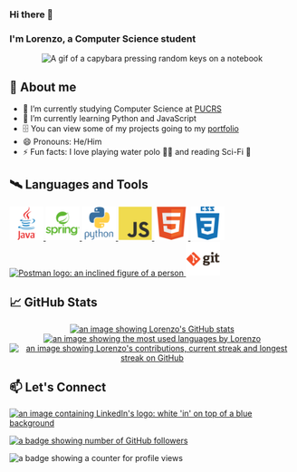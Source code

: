 ### Hi there 👋
### I'm Lorenzo, a Computer Science student

<p align="center">
  <img src="https://media.giphy.com/media/v1.Y2lkPTc5MGI3NjExdGJzem04OG10cmh6NzJ6bXNic2V3anQ2N2xkaG4zY2RtcDdpMzBxcCZlcD12MV9pbnRlcm5hbF9naWZfYnlfaWQmY3Q9cw/2z956IUc3J0noEOXUL/giphy.gif" alt="A gif of a capybara pressing random keys on a notebook" width="270px" height="270px"/>
</p>

## 🎃 About me

- 🔭 I’m currently studying Computer Science at [PUCRS](https://pucrs.br/)
- 🌱 I’m currently learning Python and JavaScript
- 🗄️ You can view some of my projects going to my [portfolio](https://github.com/lorenzo-more?tab=repositories)
- 😄 Pronouns: He/Him
- ⚡ Fun facts: I love playing water polo 🤽‍♂️ and reading Sci-Fi 📙

<!-- - 👯 I’m looking to collaborate on ... -->
<!-- - 🤔 I’m looking for help with ... -->
<!-- - 💬 Ask me about Web, Mobile or Game Development -->
<!-- - 📫 How to reach me: -->

## 🛰️ Languages and Tools

<p align="left"> 
    <a href="https://www.java.com/en/download/help/whatis_java.html" target="_blanck"> <img src="https://github.com/devicons/devicon/blob/master/icons/java/java-original-wordmark.svg" title="Java" alt="The logo of Java: a coffee mug" width="60" height="60"/> </a>
   <a href="https://spring.io/" target="_blanck"> <img src="https://github.com/devicons/devicon/blob/master/icons/spring/spring-original-wordmark.svg" title="Spring Boot" alt="Spring Boot logo: a white leaf on top of a green background" width="60" height="60"/> </a>
  <a href="https://www.python.org" target="_blanck"> <img src="https://github.com/devicons/devicon/blob/master/icons/python/python-original-wordmark.svg" title="Python" alt="Python logo: a blue and a yellow snake" width="60" height="60"/> </a>
  <a href="https://developer.mozilla.org/en-US/docs/Web/javascript" target="_blanck"> <img src="https://github.com/devicons/devicon/blob/master/icons/javascript/javascript-original.svg" title="JavaScript" alt="JavaScript logo: a 'J' and a 'S' on top of a yellow background" width="60" height="60"/> </a>
  <a href="https://html.com/html5/#What_is_HTML5" target="_blanck"> <img src="https://github.com/devicons/devicon/blob/master/icons/html5/html5-original.svg" title="HTML5" alt="HTML5 logo: a white '5' on top of an orange background" width="60" height="60"/> </a>
  <a href="https://www.w3.org/Style/CSS/Overview.en.html" target="_blanck"> <img src="https://github.com/devicons/devicon/blob/master/icons/css3/css3-plain-wordmark.svg"  title="CSS3" alt="CSS3 logo: a black 3 on top of a blue background" width="60" height="60"/>  </a>
  <a href="https://www.postman.com/" target="_blanck"> <img src="https://www.vectorlogo.zone/logos/getpostman/getpostman-icon.svg" title="Postman"  alt="Postman logo: an inclined figure of a person" width="60" height="60"/> </a>
  <a href="https://git-scm.com/" target="_blanck"> <img src="https://github.com/devicons/devicon/blob/master/icons/git/git-original-wordmark.svg" title="Git" alt="Git logo" width="60" height="60"/> </a>
</p>

## 📈 GitHub Stats

<p align="center">
  <a href="https://github.com/lorenzo-more/github-readme-GitHub-stats"><img title="Lorenzo's GitHub stats" alt="an image showing Lorenzo's GitHub stats" height="180em" src="https://github-readme-stats.vercel.app/api?username=lorenzo-more&show_icons=true&icon_color=ff9900&count_private=true&theme=highcontrast&hide_border=true&bg_color=000000&custom_title=Lorenzo%27s+GitHub+Stats" /></a>
  <a href="https://github.com/lorenzo-more/github-readme-GitHub-stats"><img title="Most Used Languages" alt="an image showing the most used languages by Lorenzo" height="180em" src="https://github-readme-stats.vercel.app/api/top-langs/?username=lorenzo-more&langs_count=8&layout=compact&theme=highcontrast&hide_border=true&bg_color=000000&custom_title=Preferred+Languages" /></a>  
  
  <a href="https://github.com/lorenzo-more/github-readme-GitHub-Stats">
        <img title="Lorenzo's contributions, current streak and longest streak on GitHub" alt="an image showing Lorenzo's contributions, current streak and longest streak on GitHub" src="https://github-readme-streak-stats.herokuapp.com/?user=lorenzo-more&theme=highcontrast&hide_border=true&stroke=0000&background=000000"/>
    </a>
</p>

## 📫 Let's Connect

<p align="left">

<a href = "https://www.linkedin.com/in/lorenzo-duarte-more-17942a24a"><img title="Lorenzo's LinkedIn page" alt="an image containing LinkedIn's logo: white 'in' on top of a blue background" src="https://img.icons8.com/fluent/48/000000/linkedin.png"/></a>

</p>

<p align="left">
  
<a href="https://github.com/lorenzo-more?tab=followers"><img title="GitHub Followers" src="https://img.shields.io/github/followers/lorenzo-more?label=Followers&style=social" alt="a badge showing number of GitHub followers"></a>

</p>

<p align="left"
<a href= "https://github.com/lorenzo-more?tab=followers"><img title="GitHub profile views" src="https://komarev.com/ghpvc/?username=lorenzo-more&style=plastic&color=ff9900" alt="a badge showing a counter for profile views"/></a>  
  
</p>

